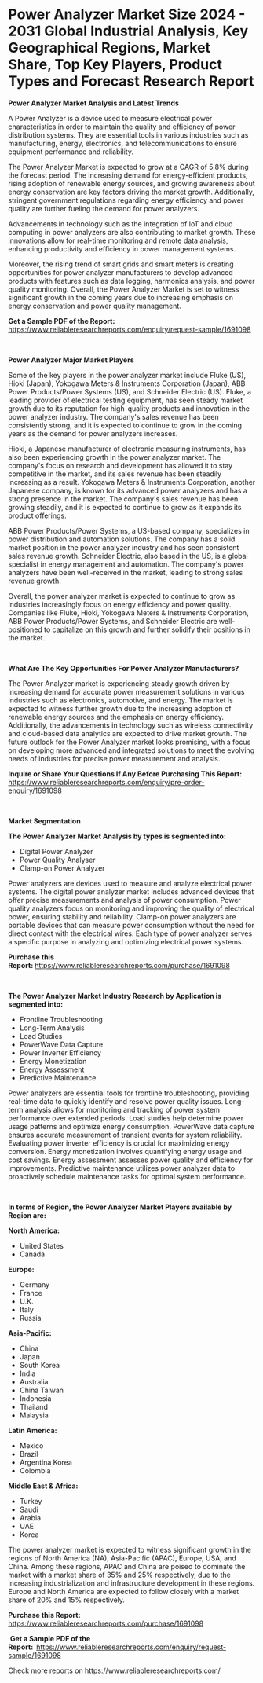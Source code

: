 <p><h1>Power Analyzer Market Size 2024 - 2031 Global Industrial Analysis, Key Geographical Regions, Market Share, Top Key Players, Product Types and Forecast Research Report</h1></p><p><strong>Power Analyzer Market Analysis and Latest Trends</strong></p>
<p><p>A Power Analyzer is a device used to measure electrical power characteristics in order to maintain the quality and efficiency of power distribution systems. They are essential tools in various industries such as manufacturing, energy, electronics, and telecommunications to ensure equipment performance and reliability.</p><p>The Power Analyzer Market is expected to grow at a CAGR of 5.8% during the forecast period. The increasing demand for energy-efficient products, rising adoption of renewable energy sources, and growing awareness about energy conservation are key factors driving the market growth. Additionally, stringent government regulations regarding energy efficiency and power quality are further fueling the demand for power analyzers.</p><p>Advancements in technology such as the integration of IoT and cloud computing in power analyzers are also contributing to market growth. These innovations allow for real-time monitoring and remote data analysis, enhancing productivity and efficiency in power management systems.</p><p>Moreover, the rising trend of smart grids and smart meters is creating opportunities for power analyzer manufacturers to develop advanced products with features such as data logging, harmonics analysis, and power quality monitoring. Overall, the Power Analyzer Market is set to witness significant growth in the coming years due to increasing emphasis on energy conservation and power quality management.</p></p>
<p><strong>Get a Sample PDF of the Report:&nbsp;</strong> <a href="https://www.reliableresearchreports.com/enquiry/request-sample/1691098">https://www.reliableresearchreports.com/enquiry/request-sample/1691098</a></p>
<p>&nbsp;</p>
<p><strong>Power Analyzer Major Market Players</strong></p>
<p><p>Some of the key players in the power analyzer market include Fluke (US), Hioki (Japan), Yokogawa Meters & Instruments Corporation (Japan), ABB Power Products/Power Systems (US), and Schneider Electric (US). Fluke, a leading provider of electrical testing equipment, has seen steady market growth due to its reputation for high-quality products and innovation in the power analyzer industry. The company's sales revenue has been consistently strong, and it is expected to continue to grow in the coming years as the demand for power analyzers increases.</p><p>Hioki, a Japanese manufacturer of electronic measuring instruments, has also been experiencing growth in the power analyzer market. The company's focus on research and development has allowed it to stay competitive in the market, and its sales revenue has been steadily increasing as a result. Yokogawa Meters & Instruments Corporation, another Japanese company, is known for its advanced power analyzers and has a strong presence in the market. The company's sales revenue has been growing steadily, and it is expected to continue to grow as it expands its product offerings.</p><p>ABB Power Products/Power Systems, a US-based company, specializes in power distribution and automation solutions. The company has a solid market position in the power analyzer industry and has seen consistent sales revenue growth. Schneider Electric, also based in the US, is a global specialist in energy management and automation. The company's power analyzers have been well-received in the market, leading to strong sales revenue growth.</p><p>Overall, the power analyzer market is expected to continue to grow as industries increasingly focus on energy efficiency and power quality. Companies like Fluke, Hioki, Yokogawa Meters & Instruments Corporation, ABB Power Products/Power Systems, and Schneider Electric are well-positioned to capitalize on this growth and further solidify their positions in the market.</p></p>
<p>&nbsp;</p>
<p><strong>What Are The Key Opportunities For Power Analyzer Manufacturers?</strong></p>
<p><p>The Power Analyzer market is experiencing steady growth driven by increasing demand for accurate power measurement solutions in various industries such as electronics, automotive, and energy. The market is expected to witness further growth due to the increasing adoption of renewable energy sources and the emphasis on energy efficiency. Additionally, the advancements in technology such as wireless connectivity and cloud-based data analytics are expected to drive market growth. The future outlook for the Power Analyzer market looks promising, with a focus on developing more advanced and integrated solutions to meet the evolving needs of industries for precise power measurement and analysis.</p></p>
<p><strong>Inquire or Share Your Questions If Any Before Purchasing This Report:</strong> <a href="https://www.reliableresearchreports.com/enquiry/pre-order-enquiry/1691098">https://www.reliableresearchreports.com/enquiry/pre-order-enquiry/1691098</a></p>
<p>&nbsp;</p>
<p><strong>Market Segmentation</strong></p>
<p><strong>The Power Analyzer Market Analysis by types is segmented into:</strong></p>
<p><ul><li>Digital Power Analyzer</li><li>Power Quality Analyser</li><li>Clamp-on Power Analyzer</li></ul></p>
<p><p>Power analyzers are devices used to measure and analyze electrical power systems. The digital power analyzer market includes advanced devices that offer precise measurements and analysis of power consumption. Power quality analyzers focus on monitoring and improving the quality of electrical power, ensuring stability and reliability. Clamp-on power analyzers are portable devices that can measure power consumption without the need for direct contact with the electrical wires. Each type of power analyzer serves a specific purpose in analyzing and optimizing electrical power systems.</p></p>
<p><strong>Purchase this Report:&nbsp;</strong><a href="https://www.reliableresearchreports.com/purchase/1691098">https://www.reliableresearchreports.com/purchase/1691098</a></p>
<p>&nbsp;</p>
<p><strong>The Power Analyzer Market Industry Research by Application is segmented into:</strong></p>
<p><ul><li>Frontline Troubleshooting</li><li>Long-Term Analysis</li><li>Load Studies</li><li>PowerWave Data Capture</li><li>Power Inverter Efficiency</li><li>Energy Monetization</li><li>Energy Assessment</li><li>Predictive Maintenance</li></ul></p>
<p><p>Power analyzers are essential tools for frontline troubleshooting, providing real-time data to quickly identify and resolve power quality issues. Long-term analysis allows for monitoring and tracking of power system performance over extended periods. Load studies help determine power usage patterns and optimize energy consumption. PowerWave data capture ensures accurate measurement of transient events for system reliability. Evaluating power inverter efficiency is crucial for maximizing energy conversion. Energy monetization involves quantifying energy usage and cost savings. Energy assessment assesses power quality and efficiency for improvements. Predictive maintenance utilizes power analyzer data to proactively schedule maintenance tasks for optimal system performance.</p></p>
<p>&nbsp;</p>
<p><strong>In terms of Region, the Power Analyzer Market Players available by Region are:</strong></p>
<p>
    <p> <strong> North America: </strong>
        <ul>
            <li>United States</li>
            <li>Canada</li>
        </ul>
        </p> 
    <p> <strong> Europe: </strong>
        <ul>
            <li>Germany</li>
            <li>France</li>
            <li>U.K.</li>
            <li>Italy</li>
            <li>Russia</li>
        </ul>
        </p> 
    <p> <strong> Asia-Pacific: </strong>
        <ul>
            <li>China</li>
            <li>Japan</li>
            <li>South Korea</li>
            <li>India</li>
            <li>Australia</li>
            <li>China Taiwan</li>
            <li>Indonesia</li>
            <li>Thailand</li>
            <li>Malaysia</li>
        </ul>
        </p> 
    <p> <strong> Latin America: </strong>
        <ul>
            <li>Mexico</li>
            <li>Brazil</li>
            <li>Argentina Korea</li>
            <li>Colombia</li>
        </ul>
        </p> 
    <p> <strong> Middle East & Africa: </strong>
        <ul>
            <li>Turkey</li>
            <li>Saudi</li>
            <li>Arabia</li>
            <li>UAE</li>
            <li>Korea</li>
        </ul>
    </p>
    </p>
<p><p>The power analyzer market is expected to witness significant growth in the regions of North America (NA), Asia-Pacific (APAC), Europe, USA, and China. Among these regions, APAC and China are poised to dominate the market with a market share of 35% and 25% respectively, due to the increasing industrialization and infrastructure development in these regions. Europe and North America are expected to follow closely with a market share of 20% and 15% respectively.</p></p>
<p><strong>Purchase this Report: </strong><a href="https://www.reliableresearchreports.com/purchase/1691098">https://www.reliableresearchreports.com/purchase/1691098</a></p>
<p>&nbsp;<strong>Get a Sample PDF of the Report:&nbsp;&nbsp;</strong><a href="https://www.reliableresearchreports.com/enquiry/request-sample/1691098">https://www.reliableresearchreports.com/enquiry/request-sample/1691098</a></p>
<p><strong></strong></p>
<p>Check more reports on https://www.reliableresearchreports.com/</p>